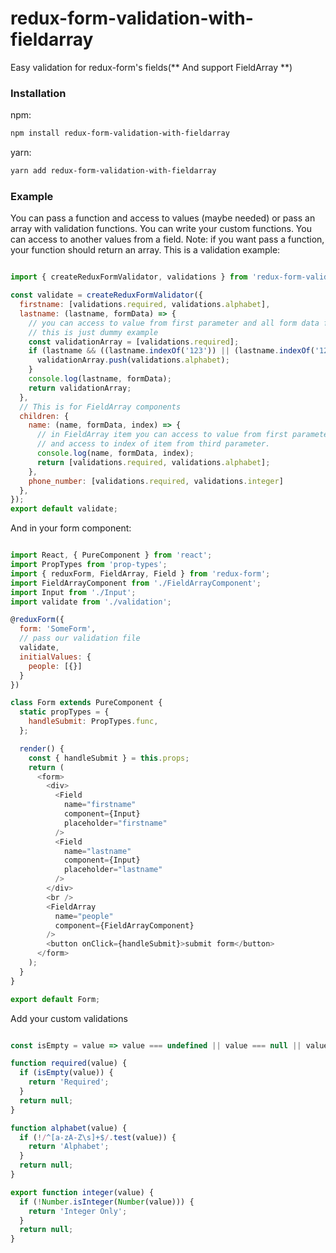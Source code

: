 # redux-form-validation-with-fieldarray

Easy validation for redux-form's fields(** And support FieldArray **)

### Installation

npm:
```bash
npm install redux-form-validation-with-fieldarray
```

yarn:
```bash
yarn add redux-form-validation-with-fieldarray
```

### Example

You can pass a function and access to values (maybe needed) or pass an array with validation functions.
You can write your custom functions.
You can access to another values from a field.
Note: if you want pass a function, your function should return an array.
This is a validation example:

```js

import { createReduxFormValidator, validations } from 'redux-form-validation-with-fieldarray';

const validate = createReduxFormValidator({
  firstname: [validations.required, validations.alphabet],
  lastname: (lastname, formData) => {
    // you can access to value from first parameter and all form data from second parameter
    // this is just dummy example
    const validationArray = [validations.required];
    if (lastname && ((lastname.indexOf('123')) || (lastname.indexOf('123') === 0))) {
      validationArray.push(validations.alphabet);
    }
    console.log(lastname, formData);
    return validationArray;
  },
  // This is for FieldArray components
  children: {
    name: (name, formData, index) => {
      // in FieldArray item you can access to value from first parameter and all form data from second parameter
      // and access to index of item from third parameter.
      console.log(name, formData, index);
      return [validations.required, validations.alphabet];
    },
    phone_number: [validations.required, validations.integer]
  },
});
export default validate;

```

And in your form component:

```js

import React, { PureComponent } from 'react';
import PropTypes from 'prop-types';
import { reduxForm, FieldArray, Field } from 'redux-form';
import FieldArrayComponent from './FieldArrayComponent';
import Input from './Input';
import validate from './validation';

@reduxForm({
  form: 'SomeForm',
  // pass our validation file
  validate,
  initialValues: {
    people: [{}]
  }
})

class Form extends PureComponent {
  static propTypes = {
    handleSubmit: PropTypes.func,
  };

  render() {
    const { handleSubmit } = this.props;
    return (
      <form>
        <div>
          <Field
            name="firstname"
            component={Input}
            placeholder="firstname"
          />
          <Field
            name="lastname"
            component={Input}
            placeholder="lastname"
          />
        </div>
        <br />
        <FieldArray
          name="people"
          component={FieldArrayComponent}
        />
        <button onClick={handleSubmit}>submit form</button>
      </form>
    );
  }
}

export default Form;

```

Add your custom validations

```js

const isEmpty = value => value === undefined || value === null || value === '';

function required(value) {
  if (isEmpty(value)) {
    return 'Required';
  }
  return null;
}

function alphabet(value) {
  if (!/^[a-zA-Z\s]+$/.test(value)) {
    return 'Alphabet';
  }
  return null;
}

export function integer(value) {
  if (!Number.isInteger(Number(value))) {
    return 'Integer Only';
  }
  return null;
}

```